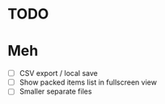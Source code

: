 # TODO

# Meh
- [ ] CSV export / local save
- [ ] Show packed items list in fullscreen view
- [ ] Smaller separate files
